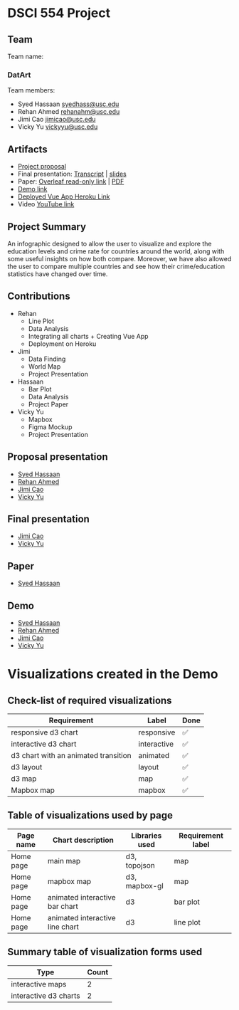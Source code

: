 # DSCI 554 Project

## Team

<!-- 🎒 Complete to include all the information requested. -->

Team name:
### DatArt

Team members:

- Syed Hassaan <syedhass@usc.edu>
- Rehan Ahmed <rehanahm@usc.edu>
- Jimi Cao <jimicao@usc.edu>
- Vicky Yu <vickyyu@usc.edu>

## Artifacts

<!-- 🎒 Complete and ensure that all the links work! -->

- [Project proposal](https://docs.google.com/presentation/d/1ia0hrO2XrOrVEU1kqdfg3XxnCreLftG5rg0tiVkylPE/edit?usp=sharing)
- Final presentation: [Transcript](presentation/TRANSCRIPT.md) | [slides](presentation/present.sozi.html)
- Paper: [Overleaf read-only link](https://www.overleaf.com/read/zdhtsfpqgypv) | [PDF](paper/research_paper.pdf)
- [Demo link](demo/)
- [Deployed Vue App Heroku Link](https://datartdash.herokuapp.com/)
- Video [YouTube link](https://youtu.be/L37CHBDibyM)


## Project Summary
An infographic designed to allow the user to visualize and explore the education levels and crime rate for countries around the world, along with some useful insights on how both compare. Moreover, we have also allowed the user to compare multiple countries and see how their crime/education statistics have changed over time.

<!-- 🎒 Add a project summary here in 250 words or less. -->

## Contributions
- Rehan
    - Line Plot
    - Data Analysis
    - Integrating all charts + Creating Vue App
    - Deployment on Heroku
- Jimi
    - Data Finding
    - World Map
    - Project Presentation
- Hassaan
    - Bar Plot
    - Data Analysis
    - Project Paper
- Vicky Yu
    - Mapbox
    - Figma Mockup
    - Project Presentation


<!-- 🎒 Complete for each project member. -->

## Proposal presentation


- [Syed Hassaan](mailto:syedhass@usc.edu )
- [Rehan Ahmed](mailto:rehanahm@usc.edu)
- [Jimi Cao](mailto:jimicao@usc.edu)
- [Vicky Yu](mailto:vickyyu@usc.edu)

## Final presentation


- [Jimi Cao](mailto:jimicao@usc.edu)
- [Vicky Yu](mailto:vickyyu@usc.edu)

## Paper


- [Syed Hassaan](mailto:syedhass@usc.edu )

## Demo

- [Syed Hassaan](mailto:syedhass@usc.edu )
- [Rehan Ahmed](mailto:rehanahm@usc.edu)
- [Jimi Cao](mailto:jimicao@usc.edu)
- [Vicky Yu](mailto:vickyyu@usc.edu)

# Visualizations created in the Demo

## Check-list of required visualizations

<!-- 🎒 Complete the table using ✅ or ❌. -->

| Requirement                            | Label        | Done |
| -------------------------------------- | ------------ | ---- |
| responsive d3 chart                    | responsive   |  ✅   |
| interactive d3 chart                   | interactive  |  ✅    |
| d3 chart with an animated transition   | animated     |  ✅    |
| d3 layout                              | layout       |   ✅   |
| d3 map                                 | map          |     ✅ |
| Mapbox map                             | mapbox       |    ✅  |

## Table of visualizations used by page

<!-- 🎒 Complete the table using the Label of the required visualizations. -->

| Page name | Chart description | Libraries used | Requirement label |
| --------- | ----------------- | -------------- | ----------------- |
| Home page | main map          | d3, topojson   | map               |
| Home page | mapbox map                  |     d3, mapbox-gl           |          map         |
| Home page | animated interactive bar chart       |    d3            |         bar plot          |
| Home page | animated interactive line chart                   |       d3         |      line plot             |


## Summary table of visualization forms used

<!-- 🎒 Complete the table . -->

| Type             | Count |
| ---------------- | ----- |
| interactive maps | 2    |
| interactive d3 charts                 |   2    |
